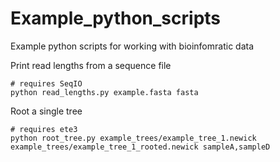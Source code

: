 # Example_python_scripts
Example python scripts for working with bioinfomratic data

Print read lengths from a sequence file
```
# requires SeqIO
python read_lengths.py example.fasta fasta
```

Root a single tree
```
# requires ete3
python root_tree.py example_trees/example_tree_1.newick example_trees/example_tree_1_rooted.newick sampleA,sampleD
```
